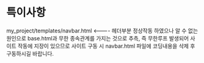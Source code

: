 # 특이사항
my_project/templates/navbar.html <---- 헤더부분 정상작동 하였으나 알 수 없는
원인으로 base.html과 무한 종속관계를 가지는 것으로 추측, 즉 무한루프 발생되어 사이트 작동에 지장이
있으므로 사이트 구동 시 navbar.html 파일에 코딩내용을 삭제 후 구동하시길 바랍니다.